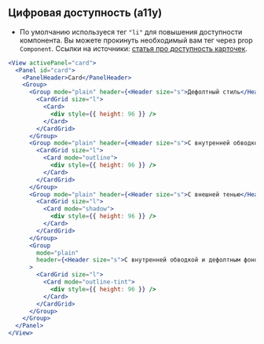 ## Цифровая доступность (a11y)

- По умолчанию используеся тег `"li"` для повышения доступности компонента. Вы можете прокинуть необходимый вам тег через prop `Component`.
  Ссылки на источники: [статья про доступность карточек](https://inclusive-components.design/cards/).

```jsx
<View activePanel="card">
  <Panel id="card">
    <PanelHeader>Card</PanelHeader>
    <Group>
      <Group mode="plain" header={<Header size="s">Дефолтный стиль</Header>}>
        <CardGrid size="l">
          <Card>
            <div style={{ height: 96 }} />
          </Card>
        </CardGrid>
      </Group>
      <Group mode="plain" header={<Header size="s">С внутренней обводкой</Header>}>
        <CardGrid size="l">
          <Card mode="outline">
            <div style={{ height: 96 }} />
          </Card>
        </CardGrid>
      </Group>
      <Group mode="plain" header={<Header size="s">С внешней тенью</Header>}>
        <CardGrid size="l">
          <Card mode="shadow">
            <div style={{ height: 96 }} />
          </Card>
        </CardGrid>
      </Group>
      <Group
        mode="plain"
        header={<Header size="s">С внутренней обводкой и дефолтным фоном</Header>}
      >
        <CardGrid size="l">
          <Card mode="outline-tint">
            <div style={{ height: 96 }} />
          </Card>
        </CardGrid>
      </Group>
    </Group>
  </Panel>
</View>
```

